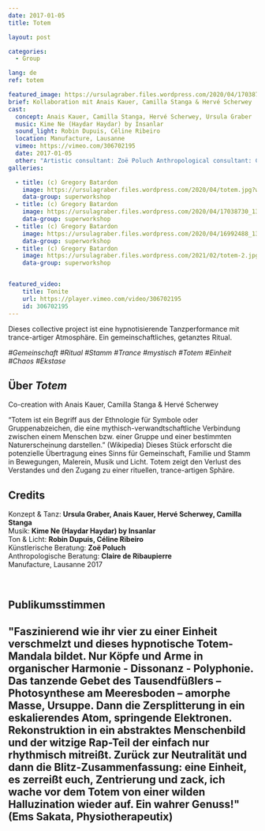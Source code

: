 ```yaml
---
date: 2017-01-05
title: Totem

layout: post

categories:
  - Group

lang: de
ref: totem

featured_image: https://ursulagraber.files.wordpress.com/2020/04/17038757_1309926282406530_5896639958045333217_o.jpg?w=500&fit=crop
brief: Kollaboration mit Anais Kauer, Camilla Stanga & Hervé Scherwey
cast:
  concept: Anais Kauer, Camilla Stanga, Hervé Scherwey, Ursula Graber
  music: Kime Ne (Haydar Haydar) by Insanlar
  sound_light: Robin Dupuis, Céline Ribeiro
  location: Manufacture, Lausanne
  vimeo: https://vimeo.com/306702195
  date: 2017-01-05
  other: "Artistic consultant: Zoë Poluch Anthropological consultant: Claire de Ribaupierre"
galleries:

  - title: (c) Gregory Batardon
    image: https://ursulagraber.files.wordpress.com/2020/04/totem.jpg?w=1024&fit=crop
    data-group: superworkshop
  - title: (c) Gregory Batardon
    image: https://ursulagraber.files.wordpress.com/2020/04/17038730_1309926322406526_3742290833211252186_o.jpg?w=1024&fit=crop
    data-group: superworkshop
  - title: (c) Gregory Batardon
    image: https://ursulagraber.files.wordpress.com/2020/04/16992488_1309926459073179_8615874270323999413_o.jpg?w=2000&fit=crop
    data-group: superworkshop
  - title: (c) Gregory Batardon
    image: https://ursulagraber.files.wordpress.com/2021/02/totem-2.jpg?w=2000&fit=crop
    data-group: superworkshop


featured_video:
    title: Tonite
    url: https://player.vimeo.com/video/306702195
    id: 306702195
---
```



<!-- [![Totem](https://i.vimeocdn.com/video/746500438_640.jpg)](https://player.vimeo.com/video/306702195) -->

Dieses collective project ist eine hypnotisierende Tanzperformance mit trance-artiger Atmosphäre. Ein gemeinschaftliches, getanztes Ritual.


*#Gemeinschaft #Ritual #Stamm #Trance #mystisch #Totem #Einheit #Chaos #Ekstase*

<!--plop-->
## Über *Totem*

Co-creation with Anais Kauer, Camilla Stanga & Hervé Scherwey

“Totem ist ein Begriff aus der Ethnologie für Symbole oder Gruppenabzeichen, die eine mythisch-verwandtschaftliche Verbindung zwischen einem Menschen bzw. einer Gruppe und einer bestimmten Naturerscheinung darstellen.” (Wikipedia)
Dieses Stück erforscht die potenzielle Übertragung eines Sinns für Gemeinschaft, Familie und Stamm in Bewegungen, Malerein, Musik und Licht. Totem zeigt den Verlust des Verstandes und den Zugang zu einer rituellen, trance-artigen Sphäre.

<!--plop-->

## Credits


Konzept & Tanz: **Ursula Graber, Anais Kauer, Hervé Scherwey, Camilla Stanga**<br>
Musik: **Kime Ne (Haydar Haydar) by Insanlar**<br>
Ton & Licht: **Robin Dupuis, Céline Ribeiro**<br>
Künstlerische Beratung: **Zoë Poluch**<br>
Anthropologische Beratung: **Claire de Ribaupierre**<br>
Manufacture, Lausanne 2017

<br>

## Publikumsstimmen

## "Faszinierend wie ihr vier zu einer Einheit verschmelzt und dieses hypnotische Totem-Mandala bildet. Nur Köpfe und Arme in organischer Harmonie - Dissonanz - Polyphonie. Das tanzende Gebet des Tausendfüßlers – Photosynthese am Meeresboden – amorphe Masse, Ursuppe. Dann die Zersplitterung in ein eskalierendes Atom, springende Elektronen. Rekonstruktion in ein abstraktes Menschenbild und der witzige Rap-Teil der einfach nur rhythmisch mitreißt. Zurück zur Neutralität und dann die Blitz-Zusammenfassung: eine Einheit, es zerreißt euch, Zentrierung und zack, ich wache vor dem Totem von einer wilden Halluzination wieder auf. Ein wahrer Genuss!" (Ems Sakata, Physiotherapeutix)
